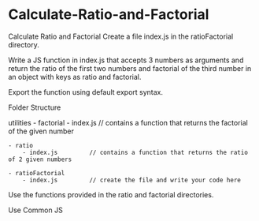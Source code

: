 # Calculate-Ratio-and-Factorial
Calculate Ratio and Factorial
Create a file index.js in the ratioFactorial directory.

Write a JS function in index.js that accepts 3 numbers as arguments and return the ratio of the first two numbers and factorial of the third number in an object with keys as ratio and factorial.

Export the function using default export syntax.

Folder Structure

utilities
    - factorial
        - index.js         // contains a function that returns the factorial of the given number

    - ratio
        - index.js         // contains a function that returns the ratio of 2 given numbers

    - ratioFactorial
        - index.js         // create the file and write your code here
Use the functions provided in the ratio and factorial directories.

Use Common JS 
